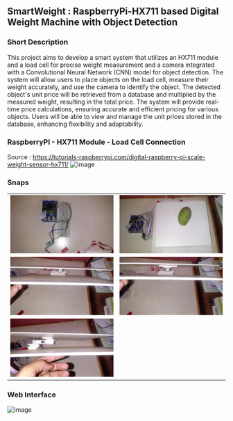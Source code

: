 ## SmartWeight : RaspberryPi-HX711 based Digital Weight Machine with Object Detection

### Short Description

This project aims to develop a smart system that utilizes an HX711 module and a load cell for precise weight measurement and a camera integrated with a Convolutional Neural Network (CNN) model for object detection. The system will allow users to place objects on the load cell, measure their weight accurately, and use the camera to identify the object. The detected object's unit price will be retrieved from a database and multiplied by the measured weight, resulting in the total price. The system will provide real-time price calculations, ensuring accurate and efficient pricing for various objects. Users will be able to view and manage the unit prices stored in the database, enhancing flexibility and adaptability. 

### RaspberryPI - HX711 Module - Load Cell Connection

Source : https://tutorials-raspberrypi.com/digital-raspberry-pi-scale-weight-sensor-hx711/
![image](https://github.com/Sajjad-Hossain-Talukder/SmartWeight-RaspberryPi-HX711-based-Digital-Weight-Machine-with-Object-Detection/assets/63524824/76314e3c-11f3-4c56-9e64-836144f047dc)



### Snaps

|||
|-----|---|
|<img src="public/images/WIN_20230525_15_14_10_Pro.jpg" >| <img src="public/images/WIN_20230525_15_15_18_Pro.jpg" >|
|<img src="public/images/WIN_20230525_15_15_42_Pro.jpg" >| <img src="public/images/WIN_20230525_15_15_47_Pro.jpg" >|
|<img src="public/images/WIN_20230525_15_15_59_Pro.jpg" >| |


### Web Interface 

![image](https://github.com/Sajjad-Hossain-Talukder/SmartWeight-RaspberryPi-HX711-based-Digital-Weight-Machine-with-Object-Detection/assets/63524824/a7f6fdb8-6491-4446-94a1-c9ca66a9eb31)

